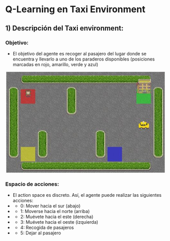 # Q-Learning en Taxi Environment
## 1) Descripción del Taxi environment:
### Objetivo:
* El objetivo del agente es recoger al pasajero del lugar donde se encuentra y llevarlo a uno de los paraderos disponibles (posiciones marcadas en rojo, amarillo, verde y azul)

<div align="center">
  <img src="https://github.com/DianaMLlamocaZ/REINFORCEMENT_LEARNING/blob/main/Q-LEARNING/RL%20-%20TAXI/IMAGENES/TaxiEnv.JPG">
</div>

### Espacio de acciones:
* El action space es discreto. Así, el agente puede realizar las siguientes acciones:
 * - 0: Mover hacia el sur (abajo)
 * - 1: Moverse hacia el norte (arriba)
 * - 2: Muévete hacia el este (derecha)
 * - 3: Muévete hacia el oeste (izquierda)
 * - 4: Recogida de pasajeros
 * - 5: Dejar al pasajero
